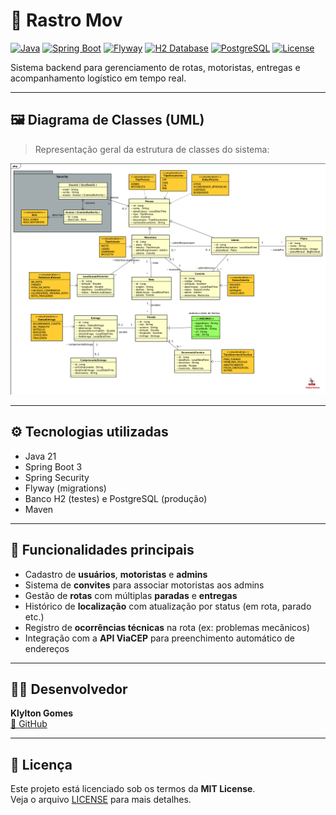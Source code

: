 # 🚚 Rastro Mov

[![Java](https://img.shields.io/badge/Java-21-blue?logo=java)](https://www.oracle.com/java/)
[![Spring Boot](https://img.shields.io/badge/Spring_Boot-3.x-brightgreen?logo=spring-boot)](https://spring.io/projects/spring-boot)
[![Flyway](https://img.shields.io/badge/Flyway-migrations-red?logo=flyway)](https://flywaydb.org/)
[![H2 Database](https://img.shields.io/badge/DB-H2-lightgrey?logo=h2database)](https://www.h2database.com/)
[![PostgreSQL](https://img.shields.io/badge/DB-PostgreSQL-blue?logo=postgresql)](https://www.postgresql.org/)
[![License](https://img.shields.io/badge/license-MIT-blue.svg)](LICENSE)

Sistema backend para gerenciamento de rotas, motoristas, entregas e acompanhamento logístico em tempo real.

---

## 🖼️ Diagrama de Classes (UML)

> Representação geral da estrutura de classes do sistema:

![Diagrama UML](./UML_Router_Tracker.png)

---

## ⚙️ Tecnologias utilizadas

- Java 21
- Spring Boot 3
- Spring Security
- Flyway (migrations)
- Banco H2 (testes) e PostgreSQL (produção)
- Maven

---

## 📌 Funcionalidades principais

- Cadastro de **usuários**, **motoristas** e **admins**
- Sistema de **convites** para associar motoristas aos admins
- Gestão de **rotas** com múltiplas **paradas** e **entregas**
- Histórico de **localização** com atualização por status (em rota, parado etc.)
- Registro de **ocorrências técnicas** na rota (ex: problemas mecânicos)
- Integração com a **API ViaCEP** para preenchimento automático de endereços

---

## 🧑‍💻 Desenvolvedor

**Klylton Gomes**  
[🔗 GitHub](https://github.com/KlyltonGomes)

---

## 📝 Licença

Este projeto está licenciado sob os termos da **MIT License**.  
Veja o arquivo [LICENSE](./LICENSE) para mais detalhes.

